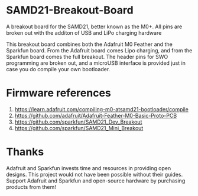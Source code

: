 # SAMD21-Breakout-Board
A breakout board for the SAMD21, better known as the M0+. All pins are broken out with the additon of USB and LiPo charging hardware

This breakout board combines both the Adafruit M0 Feather and the Sparkfun board. From the Adafruit board comes Lipo charging, and from the Sparkfun board comes the full breakout. The header pins for SWO programming are broken out, and a microUSB interface is provided just in case you do compile your own bootloader.

# Firmware references
1. https://learn.adafruit.com/compiling-m0-atsamd21-bootloader/compile
2. https://github.com/adafruit/Adafruit-Feather-M0-Basic-Proto-PCB
3. https://github.com/sparkfun/SAMD21_Dev_Breakout
4. https://github.com/sparkfun/SAMD21_Mini_Breakout

# Thanks
Adafruit and Sparkfun invests time and resources in providing open designs. This project would not have been possible without their guides. Support Adafruit and Sparkfun and open-source hardware by purchasing products from them!

